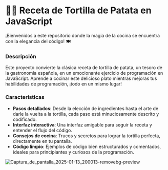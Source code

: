 # 🥔🍳 Receta de Tortilla de Patata en JavaScript
¡Bienvenidos a este repositorio donde la magia de la cocina se encuentra con la elegancia del código! 🍽️ 
### Descripción 
Este proyecto convierte la clásica receta de tortilla de patata, un tesoro de la gastronomía española, en un emocionante ejercicio de programación en JavaScript. Aprende a cocinar este delicioso plato mientras mejoras tus habilidades de programación, ¡todo en un mismo lugar!
### Características 
- **Pasos detallados**: Desde la elección de ingredientes hasta el arte de darle la vuelta a la tortilla, cada paso está minuciosamente descrito y codificado.
- **Interfaz interactiva**: Una interfaz amigable para seguir la receta y entender el flujo del código.
- **Consejos de cocina**: Trucos y secretos para lograr la tortilla perfecta, directamente en tu pantalla.
- **Código limpio**: Ejemplos de código bien estructurados y comentados, ideales para principiantes y curiosos de la programación.

![Captura_de_pantalla_2025-01-13_200013-removebg-preview](https://github.com/user-attachments/assets/7f1b3632-010c-442e-adda-e065f62d9e53)
